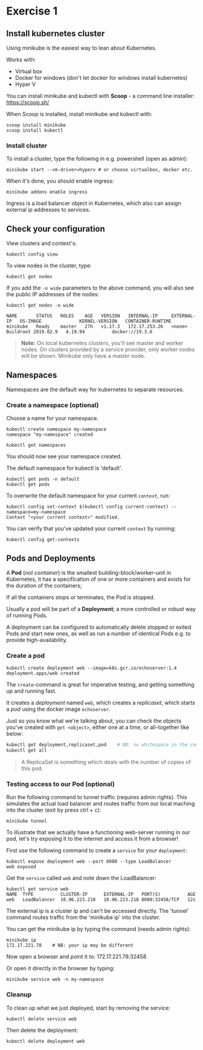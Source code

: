 # Exercise 1

## Install kubernetes cluster

Using minikube is the easiest way to lean about Kubernetes.

Works with:

* Virtual box
* Docker for windows (don't let docker for windows install kubernetes)
* Hyper V

You can install minikube and kubectl with **Scoop** - a command line installer: https://scoop.sh/

When Scoop is installed, install minikube and kubectl with:
```shell
scoop install minikube
scoop install kubectl
```

### Install cluster

To install a cluster, type the following in e.g. powershell (open as admin):

```shell
minikube start --vm-driver=hyperv # or choose virtualbox, docker etc.
```

When it's done, you should enable ingress:

```shell
minikube addons enable ingress
```

Ingress is a load balancer object in Kubernetes, which also can assign external ip addresses to services.

## Check your configuration

View clusters and context's:

```shell
kubectl config view
```

To view nodes in the cluster, type:

```shell
kubectl get nodes
```

If you add the `-o wide` parameters to the above command, you will also see the public IP addresses of the nodes:

```shell
kubectl get nodes -o wide

NAME       STATUS   ROLES    AGE   VERSION   INTERNAL-IP     EXTERNAL-IP   OS-IMAGE              KERNEL-VERSION   CONTAINER-RUNTIME
minikube   Ready    master   27h   v1.17.3   172.17.253.26   <none>        Buildroot 2019.02.9   4.19.94          docker://19.3.6
```

>**Note:** On local kubernetes clusters, you'll see master and worker nodes. On clusters provided by a service provider, only worker nodes will be shown. Minikube only have a master node.

## Namespaces

Namespaces are the default way for kubernetes to separate resources.

### Create a namespace (optional)

Choose a name for your namespace.

```shell
kubectl create namespace my-namespace
namespace "my-namespace" created

kubectl get namespaces
```
You should now see your namespace created.

The default namespace for kubectl is 'default'.

```shell
kubectl get pods -n default
kubectl get pods
```

To overwrite the default namespace for your current `context`, run:

```shell
kubectl config set-context $(kubectl config current-context) --namespace=my-namespace
Context "<your current context>" modified.
```

You can verify that you've updated your current `context` by running:

```shell
kubectl config get-contexts
```

## Pods and Deployments

A **Pod** (*not container*) is the smallest building-block/worker-unit in Kubernetes, it has a specification of one or more containers and exists for the duration of the containers;

If all the containers stops or terminates, the Pod is stopped.

Usually a pod will be part of a **Deployment**; a more controlled or _robust_ way of running Pods.

A deployment can be configured to automatically delete stopped or exited Pods and start new ones, as well as run a number of identical Pods e.g. to provide high-availability.

### Create a pod

```shell
kubectl create deployment web --image=k8s.gcr.io/echoserver:1.4
deployment.apps/web created
```

The `create`-command is great for imperative testing, and getting something up and running fast.

It creates a _deployment_ named `web`, which creates a _replicaset_, which starts a _pod_ using the docker image `echoserver`.

Just so you know what we're talking about, you can check the objects you've created with `get <object>`, either one at a time, or all-together like below:

```bash
kubectl get deployment,replicaset,pod    # NB: no whitespace in the comma-separated list
kubectl get all
```

> A ReplicaSet is something which deals with the number of copies of this pod.

### Testing access to our Pod (optional)

Run the following command to tunnel traffic (requires admin rights). This simulates the actual load balancer and routes traffic from our local maching into the cluster (exit by press ctrl + c):

```shell
minikube tunnel
```

To illustrate that we actually have a functioning web-server running in our pod, let's try exposing it to the internet and access it from a browser!

First use the following command to create a `service` for your `deployment`:

```shell
kubectl expose deployment web --port 8080 --type LoadBalancer
web exposed
```

Get the `service` called `web` and note down the LoadBalancer:

```shell
kubectl get service web
NAME  TYPE          CLUSTER-IP      EXTERNAL-IP   PORT(S)          AGE
web   LoadBalancer  10.96.223.218   10.96.223.218 8080:32458/TCP   12s
```

The external ip is a cluster ip and can't be accessed directly. The 'tunnel' command routes traffic from the 'minikube ip' into the cluster.

You can get the minikube ip by typing the command (needs admin rights):

```shell
minikube ip
172.17.221.78    # NB: your ip may be different
```

Now open a browser and point it to: 172.17.221.78:32458

Or open it directly in the browser by typing:

```shell
minikube service web -n my-namespace
```

### Cleanup

To clean up what we just deployed, start by removing the service:

```shell
kubectl delete service web
```

Then delete the deployment:

```shell
kubectl delete deployment web
```

